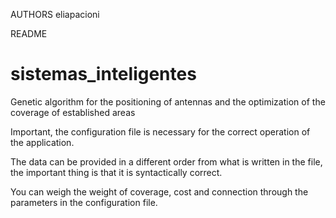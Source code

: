 AUTHORS 
eliapacioni

README
# sistemas_inteligentes

Genetic algorithm for the positioning of antennas and the optimization of the coverage of established areas

Important, the configuration file is necessary for the correct operation of the application.

The data can be provided in a different order from what is written in the file, the important thing is that it is syntactically correct.

You can weigh the weight of coverage, cost and connection through the parameters in the configuration file.


